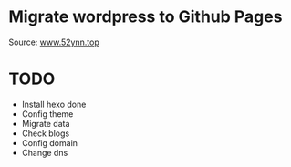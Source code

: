 # Migrate wordpress to Github Pages 
Source: www.52ynn.top
# TODO

- Install hexo  done
- Config theme
- Migrate data
- Check blogs
- Config domain
- Change dns
